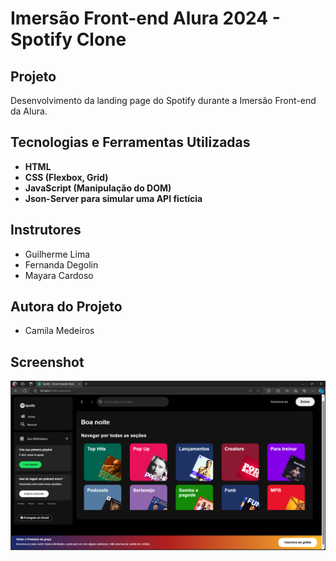 # Imersão Front-end Alura 2024 - Spotify Clone

## Projeto

Desenvolvimento da landing page do Spotify durante a Imersão Front-end da Alura.

## Tecnologias e Ferramentas Utilizadas

- **HTML**
- **CSS (Flexbox, Grid)**
- **JavaScript (Manipulação do DOM)**
- **Json-Server para simular uma API fictícia**

## Instrutores

- Guilherme Lima
- Fernanda Degolin
- Mayara Cardoso

## Autora do Projeto

- Camila Medeiros

## Screenshot

![Imagem do Projeto](screenschot-projeto/projeto.png)


